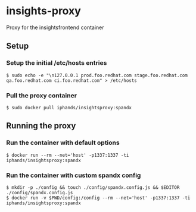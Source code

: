 # insights-proxy
Proxy for the insightsfrontend container

## Setup
### Setup the initial /etc/hosts entries
```
$ sudo echo -e "\n127.0.0.1 prod.foo.redhat.com stage.foo.redhat.com qa.foo.redhat.com ci.foo.redhat.com" > /etc/hosts
```

### Pull the proxy container
```
$ sudo docker pull iphands/insightsproxy:spandx
```

## Running the proxy

### Run the container with default options
```
$ docker run --rm --net='host' -p1337:1337 -ti iphands/insightsproxy:spandx
```

### Run the container with custom spandx config
```
$ mkdir -p ./config && touch ./config/spandx.config.js && $EDITOR ./config/spandx.config.js
$ docker run -v $PWD/config:/config --rm --net='host' -p1337:1337 -ti iphands/insightsproxy:spandx
```

